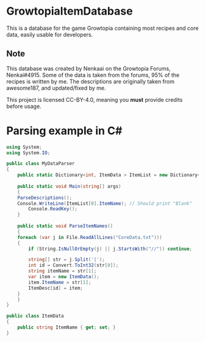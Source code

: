 # GrowtopiaItemDatabase
This is a database for the game Growtopia containing most recipes and core data, easily usable for developers.

## Note
This database was created by Nenkaai on the Growtopia Forums, Nenkai#4915. 
Some of the data is taken from the forums, 95% of the recipes is written by me.
The descriptions are originally taken from awesome187, and updated/fixed by me.

This project is licensed CC-BY-4.0, meaning you **must** provide credits before usage.

# Parsing example in C#

```csharp
using System;
using System.IO;

public class MyDataParser 
{
    public static Dictionary<int, ItemData > ItemList = new Dictionary<int, ItemData>();
    
    public static void Main(string[] args) 
    {
	ParseDescriptions();
	Console.WriteLine(ItemList[0].ItemName); // Should print "Blank"
        Console.ReadKey();
    }
	
    public static void ParseItemNames() 
    {
	foreach (var j in File.ReadAllLines("CoreData.txt")))
	{
	    if (String.IsNullOrEmpty(j) || j.StartsWith("//")) continue;

	    string[] str = j.Split('|');
	    int id = Convert.ToInt32(str[0]);
	    string itemName = str[1];
	    var item = new ItemData();
	    item.ItemName = str[1];
	    ItemDesc[id] = item;
	}
    }
}

public class ItemData 
{
    public string ItemName { get; set; }
}  
```


